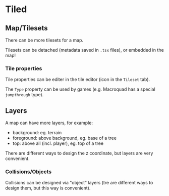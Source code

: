 # Tiled

## Map/Tilesets

There can be more tilesets for a map.

Tilesets can be detached (metadata saved in `.tsx` files), or embedded in the map!

### Tile properties

Tile properties can be editer in the tile editor (icon in the `Tileset` tab).

The `Type` property can be used by games (e.g. Macroquad has a special `jumpthrough` type).

## Layers

A map can have more layers, for example:

- background: eg. terrain
- foreground: above background, eg. base of a tree
- top: above all (incl. player), eg. top of a tree

There are different ways to design the z coordinate, but layers are very convenient.

### Collisions/Objects

Collisions can be designed via "object" layers (tre are different ways to design them, but this way is convenient).


